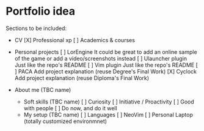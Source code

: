 # Portfolio idea
Sections to be included:

 - CV
   [X] Professional xp 
   [ ] Academics & courses

 - Personal projects
   [ ] LorEngine
       It could be great to add an online sample of the game or add a video/screenshots instead
   [ ] Ulauncher plugin
	   Just like the repo's README
   [ ] Vim plugin
	   Just like the repo's README
   [ ] PACA
	   Add project explanation (reuse Degree's Final Work)
   [X] Cyclock
       Add project explanation (reuse Diploma's Final Work)

 - About me (TBC name)
   - Soft skills (TBC name)
     [ ] Curiosity
	 [ ] Initiative / Proactivity
	 [ ] Good with people
	 [ ] Do now, and do it well
   - My setup (TBC name) 
     [ ] Languages
     [ ] NeoVim
	 [ ] Personal Laptop (totally customized environmnet)
